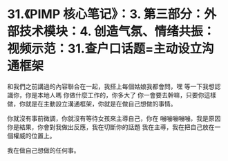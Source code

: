 # 31.《PIMP 核心笔记》：3. 第三部分：外部技术模块：4. 创造气氛、情绪共振：视频示范：31.查户口话题=主动设立沟通框架

和我們之前講過的內容聯合在一起，我搭上每個姑娘我都會問，嘿 等一下我想認識你，你是本地人嗎 你做什麼工作的，你多大了 你一會要去幹嘛，只要你這樣做，你就是在主動設立溝通框架，你就是在做自己想做的事情。

你就沒有事前微調，你就沒有等待女孩來主導自己，你在 嘣嘣嘣嘣嘣，我是原因 你是結果，你會對我做出反應，我在切斷你的話題 我在主導，我在把自己放在一個權威的位置上。

我在做自己想做的任何事。